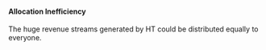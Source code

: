#### Allocation Inefficiency

The huge revenue streams generated by HT could be distributed equally to everyone.